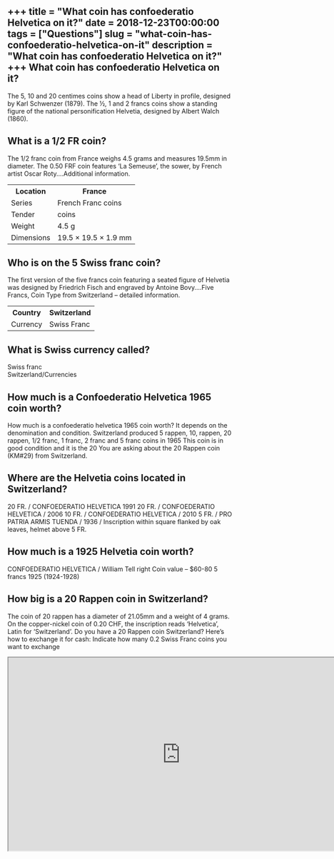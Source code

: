 +++
title = "What coin has confoederatio Helvetica on it?"
date = 2018-12-23T00:00:00
tags = ["Questions"]
slug = "what-coin-has-confoederatio-helvetica-on-it"
description = "What coin has confoederatio Helvetica on it?"
+++
What coin has confoederatio Helvetica on it?
--------------------------------------------

The 5, 10 and 20 centimes coins show a head of Liberty in profile, designed by Karl Schwenzer (1879). The ½, 1 and 2 francs coins show a standing figure of the national personification Helvetia, designed by Albert Walch (1860).

What is a 1/2 FR coin?
----------------------

The 1/2 franc coin from France weighs 4.5 grams and measures 19.5mm in diameter. The 0.50 FRF coin features ‘La Semeuse’, the sower, by French artist Oscar Roty….Additional information.

<table><tr><th>Location</th><th>France</th></tr><tr><td>Series</td><td>French Franc coins</td></tr><tr><td>Tender</td><td>coins</td></tr><tr><td>Weight</td><td>4.5 g</td></tr><tr><td>Dimensions</td><td>19.5 × 19.5 × 1.9 mm</td></tr></table>

Who is on the 5 Swiss franc coin?
---------------------------------

The first version of the five francs coin featuring a seated figure of Helvetia was designed by Friedrich Fisch and engraved by Antoine Bovy….Five Francs, Coin Type from Switzerland – detailed information.

<table><tr><th>Country</th><th>Switzerland</th></tr><tr><td>Currency</td><td>Swiss Franc</td></tr></table>

What is Swiss currency called?
------------------------------

Swiss franc  
Switzerland/Currencies

How much is a Confoederatio Helvetica 1965 coin worth?
------------------------------------------------------

How much is a confoederatio helvetica 1965 coin worth? It depends on the denomination and condition. Switzerland produced 5 rappen, 10, rappen, 20 rappen, 1/2 franc, 1 franc, 2 franc and 5 franc coins in 1965 This coin is in good condition and it is the 20 You are asking about the 20 Rappen coin (KM#29) from Switzerland.

Where are the Helvetia coins located in Switzerland?
----------------------------------------------------

20 FR. / CONFOEDERATIO HELVETICA 1991 20 FR. / CONFOEDERATIO HELVETICA / 2006 10 FR. / CONFOEDERATIO HELVETICA / 2010 5 FR. / PRO PATRIA ARMIS TUENDA / 1936 / Inscription within square flanked by oak leaves, helmet above 5 FR.

How much is a 1925 Helvetia coin worth?
---------------------------------------

CONFOEDERATIO HELVETICA / William Tell right Coin value – $60-80 5 francs 1925 (1924-1928)

How big is a 20 Rappen coin in Switzerland?
-------------------------------------------

The coin of 20 rappen has a diameter of 21.05mm and a weight of 4 grams. On the copper-nickel coin of 0.20 CHF, the inscription reads ‘Helvetica’, Latin for ‘Switzerland’. Do you have a 20 Rappen coin Switzerland? Here’s how to exchange it for cash: Indicate how many 0.2 Swiss Franc coins you want to exchange

<iframe allow="accelerometer; autoplay; clipboard-write; encrypted-media; gyroscope; picture-in-picture" allowfullscreen="" class="__youtube_prefs__  epyt-is-override  no-lazyload" data-no-lazy="1" data-origheight="433" data-origwidth="770" data-skipgform_ajax_framebjll="" height="433" id="_ytid_35742" loading="lazy" src="https://www.youtube.com/embed/el5iPBQzIbc?enablejsapi=1&autoplay=0&cc_load_policy=0&cc_lang_pref=&iv_load_policy=1&loop=0&modestbranding=0&rel=1&fs=1&playsinline=0&autohide=2&theme=dark&color=red&controls=1&" title="YouTube player" width="770"></iframe>